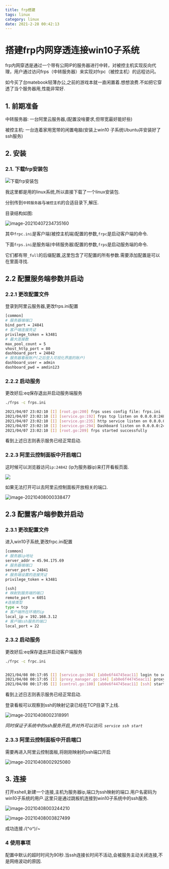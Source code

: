 ```yaml
---
title: frp搭建
tags: linux
category: linux
date: 2021-2-28 00:42:13
---
```


# 搭建frp内网穿透连接win10子系统

frp内网穿透是通过一个带有公网IP的服务器进行中转，对被控主机实现反向代理，用户通过访问frps（中转服务器）来实现对frpc（被控主机）的远程访问。

如今买了台matebook轻薄办公,之前的游戏本就一直闲置着.想想浪费.不如把它穿透了当个服务器用,性能非常好.

## 1. 前期准备

中转服务器: 一台阿里云服务器,(配置没啥要求,但带宽最好能好些)

被控主机: 一台连着家用宽带的闲置电脑(安装上win10 子系统Ubuntu并安装好了ssh服务)

## 2. 安装

### 2.1. 下载frp安装包

![下载frp安装包](/images/linux/frp搭建.assets/下载frp安装包.png)

我这里都是用的linux系统,所以直接下载了一个linux安装包.

分别传到`中转服务器`与`被控主机`的合适目录下,解压.

目录结构如图:

![image-20210407234735160](/images/linux/frp搭建.assets/frp目录结构.png)

其中`frpc.ini`是客户端(被控主机端)配置的参数,`frpc`是启动客户端的命令.

下面`frps.ini`是服务端(中转服务器)配置的参数,`frps`是启动服务端的命令.

它们都有带`_full`的后缀配置,这里包含了可配置的所有参数.需要添加配置是可以在里面寻找.

## 2.2 配置服务端参数并启动

### 2.2.1 更改配置文件

登录到阿里云服务器,更改frps.ini配置

```bash
[common]
# 服务器端端口
bind_port = 24841
# 客户端连接凭证
privilege_token = k3481
# 最大连接数
max_pool_count = 5                                                                                                           # 客户端映射的端口
vhost_http_port = 80                                                                                                         # 服务器看板的访问端口(可视化界面的访问接口)
dashboard_port = 24842
# 服务器看板账户(之后登入可视化界面的账户)
dashboard_user = admin
dashboard_pwd = amdin123  

```

### 2.2.2 启动服务

更改好后:eq保存退出并启动服务端服务

```bash
./frps -c frps.ini

2021/04/07 23:02:10 [I] [root.go:200] frps uses config file: frps.ini
2021/04/07 23:02:10 [I] [service.go:192] frps tcp listen on 0.0.0.0:24841
2021/04/07 23:02:10 [I] [service.go:235] http service listen on 0.0.0.0:80
2021/04/07 23:02:10 [I] [service.go:294] Dashboard listen on 0.0.0.0:24842
2021/04/07 23:02:10 [I] [root.go:209] frps started successfully
```

看到上述日志则表示服务已经正常启动.

### 2.2.3 阿里云控制面板中开启端口

这时候可以浏览器访问`ip:24842` (ip为服务器ip)来打开看板页面.

![](/images/linux/frp搭建.assets/看板1.png)

如果无法打开可以去阿里云控制面板开放相关的端口.

![image-20210408000338477](/images/linux/frp搭建.assets/开放阿里云端口1.png)



## 2.3 配置客户端参数并启动

 ### 2.3.1 更改配置文件

进入win10子系统,更改frpc.ini配置

```bash
[common]
# 服务器ip地址
server_addr = 45.94.175.69
# 服务器端端口
server_port = 24841
# 服务端设置的连接凭证
privilege_token = k3481

[ssh]
# 映射到服务端的端口
remote_port = 6051
#连接类型
type = tcp
# 客户端所在环境的ip
local_ip = 192.168.3.12
# 客户端ssh服务的端口
local_port = 22
```

### 2.3.2 启动服务

更改好后:eq保存退出并启动客户端服务

```bash
./frpc -c frpc.ini


2021/04/08 00:17:05 [I] [service.go:304] [ab0e6f44745eac11] login to server success, get run id [ab0e6f44745eac11], server udp port [0]
2021/04/08 00:17:05 [I] [proxy_manager.go:144] [ab0e6f44745eac11] proxy added: [ssh]
2021/04/08 00:17:05 [I] [control.go:180] [ab0e6f44745eac11] [ssh] start proxy success
```

看到上述日志则表示服务已经正常启动.

登录看板可以观察到ssh的映射记录已经在TCP目录下上线.

![image-20210408002318991](/images/linux/frp搭建.assets/ssh上线.png)

*同时保证子系统中的ssh服务开启,并对外可以访问. `service ssh start`*

### 2.3.3 阿里云控制面板中开启端口

需要再进入阿里云控制面板,将刚刚映射的ssh端口开启

![image-20210408002925080](/images/linux/frp搭建.assets/开端口2.png)

## 3. 连接

打开xshell,新建一个连接,主机为服务器ip,端口为ssh映射的端口.用户名密码为win10子系统的用户.这里只是通过跳板机连接到win10子系统中的ssh服务.

![image-20210408003244210](/images/linux/frp搭建.assets/连接验证1.png)

![image-20210408003827499](/images/linux/frp搭建.assets/连接验证2.png)

成功连接./(^o^)/~



### 4 使用事项

配置中默认的超时时间为90秒.当ssh连接长时间不活动,会被服务主动关闭连接,不是网络波动的原因.







